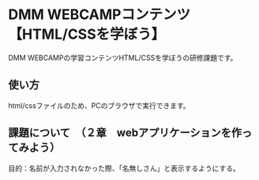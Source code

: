 # DMM WEBCAMPコンテンツ【HTML/CSSを学ぼう】
DMM WEBCAMPの学習コンテンツHTML/CSSを学ぼうの研修課題です。
## 使い方
html/cssファイルのため、PCのブラウザで実行できます。
## 課題について　（２章　webアプリケーションを作ってみよう）
目的：名前が入力されなかった際、「名無しさん」と表示するようにする。
